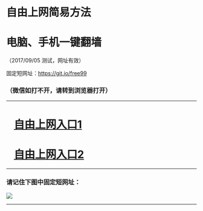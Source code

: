 ﻿# 自由上网简易方法

# 电脑、手机一键翻墙

（2017/09/05 测试，网址有效）

固定短网址：https://git.io/free99

### （微信如打不开，请转到浏览器打开）


***





# &nbsp;&nbsp; <a href="http://ft2913727261.fwq-tz1001.xyz/fwqtz01.html?t=090500125475 " target="_blank">自由上网入口1</a>
# &nbsp;&nbsp; <a href="http://ft2593031150.fwq-tz1002.xyz/fwqtz02.html?t=09050017509 " target="_blank">自由上网入口2</a>
***

### 请记住下图中固定短网址：

<img src="https://s3-us-west-2.amazonaws.com/fwq-1001/yjfq-20170905okok.png" /> 


***

